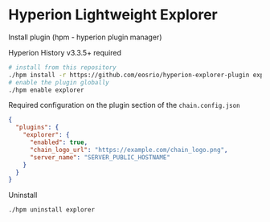 # Hyperion Lightweight Explorer

Install plugin (hpm - hyperion plugin manager)

Hyperion History v3.3.5+ required
```bash
# install from this repository
./hpm install -r https://github.com/eosrio/hyperion-explorer-plugin explorer
# enable the plugin globally
./hpm enable explorer
```

Required configuration on the plugin section of the `chain.config.json`
```json
{
  "plugins": {
    "explorer": {
      "enabled": true,
      "chain_logo_url": "https://example.com/chain_logo.png",
      "server_name": "SERVER_PUBLIC_HOSTNAME"
    }
  }
}
```

Uninstall
```bash
./hpm uninstall explorer
```
